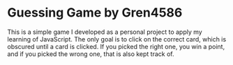 # Guessing Game by Gren4586

This is a simple game I developed as a personal project to apply my learning of JavaScript.
The only goal is to click on the correct card, which is obscured until a card is clicked. If you picked the right one, you win a point, and if you picked the wrong one, that is also kept track of.
